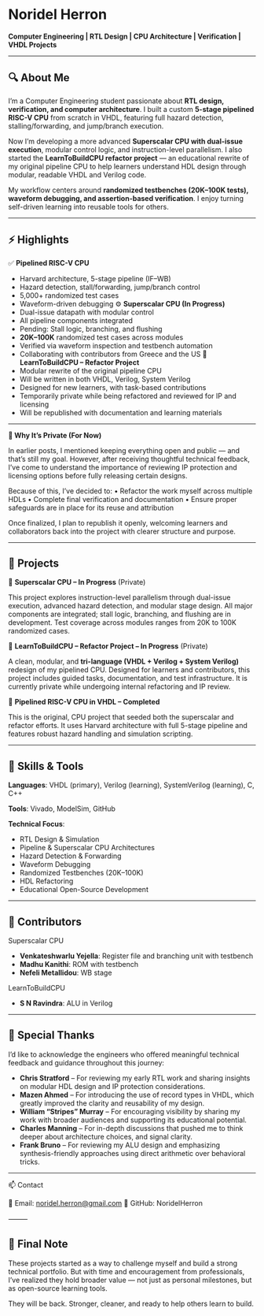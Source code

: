# Noridel Herron

**Computer Engineering | RTL Design | CPU Architecture | Verification | VHDL Projects**

---

## 🔍 About Me

I’m a Computer Engineering student passionate about **RTL design, verification, and computer architecture**. I built a custom **5-stage pipelined RISC-V CPU** from scratch in VHDL, featuring full hazard detection, stalling/forwarding, and jump/branch execution.

Now I’m developing a more advanced **Superscalar CPU with dual-issue execution**, modular control logic, and instruction-level parallelism. I also started the **LearnToBuildCPU refactor project** — an educational rewrite of my original pipeline CPU to help learners understand HDL design through modular, readable VHDL and Verilog code.

My workflow centers around **randomized testbenches (20K–100K tests), waveform debugging, and assertion-based verification**. I enjoy turning self-driven learning into reusable tools for others.

---

## ⚡ Highlights
✅ **Pipelined RISC-V CPU**
-	Harvard architecture, 5-stage pipeline (IF–WB)
-	Hazard detection, stall/forwarding, jump/branch control
-	5,000+ randomized test cases
-	Waveform-driven debugging 
⚙️ **Superscalar CPU (In Progress)**
- Dual-issue datapath with modular control
- All pipeline components integrated
- Pending: Stall logic, branching, and flushing
- **20K–100K** randomized test cases across modules
- Verified via waveform inspection and testbench automation
- Collaborating with contributors from Greece and the US
🧠 **LearnToBuildCPU – Refactor Project**
- Modular rewrite of the original pipeline CPU
- Will be written in both VHDL, Verilog, System Verilog
- Designed for new learners, with task-based contributions
- Temporarily private while being refactored and reviewed for IP and licensing
- Will be republished with documentation and learning materials

---

**🔐 Why It’s Private (For Now)**

In earlier posts, I mentioned keeping everything open and public — and that’s still my goal. However, after receiving thoughtful technical feedback, I’ve come to understand the importance of reviewing IP protection and licensing options before fully releasing certain designs.

Because of this, I’ve decided to:
	•	Refactor the work myself across multiple HDLs
	•	Complete final verification and documentation
	•	Ensure proper safeguards are in place for its reuse and attribution

Once finalized, I plan to republish it openly, welcoming learners and collaborators back into the project with clearer structure and purpose.

---

## 🚧 Projects

🔹 **Superscalar CPU – In Progress** (Private)

This project explores instruction-level parallelism through dual-issue execution, advanced hazard detection, and modular stage design. All major components are integrated; stall logic, branching, and flushing are in development. Test coverage across modules ranges from 20K to 100K randomized cases.

🔹 **LearnToBuildCPU – Refactor Project – In Progress** (Private)

A clean, modular, and **tri-language (VHDL + Verilog + System Verilog)** redesign of my pipelined CPU. Designed for learners and contributors, this project includes guided tasks, documentation, and test infrastructure. It is currently private while undergoing internal refactoring and IP review.

🔹 **Pipelined RISC-V CPU in VHDL – Completed**

This is the original, CPU project that seeded both the superscalar and refactor efforts. It uses Harvard architecture with full 5-stage pipeline and features robust hazard handling and simulation scripting.

---

## 🧠 Skills & Tools

**Languages**:
VHDL (primary), Verilog (learning), SystemVerilog (learning), C, C++

**Tools**:
Vivado, ModelSim, GitHub

**Technical Focus**:
- RTL Design & Simulation
- Pipeline & Superscalar CPU Architectures
- Hazard Detection & Forwarding
- Waveform Debugging
- Randomized Testbenches (20K–100K)
- HDL Refactoring
- Educational Open-Source Development

---

## 🤝 Contributors

Superscalar CPU
- **Venkateshwarlu Yejella**: Register file and branching unit with testbench
- **Madhu Kanithi**: ROM with testbench
- **Nefeli Metallidou**: WB stage

LearnToBuildCPU
- **S N Ravindra**: ALU in Verilog

---

## 🙏 Special Thanks

I’d like to acknowledge the engineers who offered meaningful technical feedback and guidance throughout this journey:
- **Chris Stratford** – For reviewing my early RTL work and sharing insights on modular HDL design and IP protection considerations.
- **Mazen Ahmed** – For introducing the use of record types in VHDL, which greatly improved the clarity and reusability of my design.
- **William “Stripes” Murray** – For encouraging visibility by sharing my work with broader audiences and supporting its educational potential.
- **Charles Manning** – For in-depth discussions that pushed me to think deeper about architecture choices, and signal clarity.
- **Frank Bruno** – For reviewing my ALU design and emphasizing synthesis-friendly approaches using direct arithmetic over behavioral tricks.

---

📫 Contact

📧 Email: noridel.herron@gmail.com
🔗 GitHub: NoridelHerron

⸻

## 📝 Final Note

These projects started as a way to challenge myself and build a strong technical portfolio. But with time and encouragement from professionals, I’ve realized they hold broader value — not just as personal milestones, but as open-source learning tools.

They will be back. Stronger, cleaner, and ready to help others learn to build.
